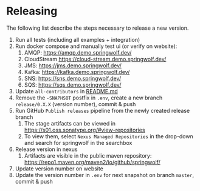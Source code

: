 # Releasing

The following list describe the steps necessary to release a new version.

1. Run all tests (including all examples + integration)
2. Run docker compose and manually test ui (or verify on website):
   1. AMQP: https://amqp.demo.springwolf.dev/
   2. CloudStream https://cloud-stream.demo.springwolf.dev/
   3. JMS: https://jms.demo.springwolf.dev/
   4. Kafka: https://kafka.demo.springwolf.dev/
   5. SNS: https://sns.demo.springwolf.dev/
   6. SQS: https://sqs.demo.springwolf.dev/
3. Update `all-contributors` in [README.md](README.md)
4. Remove the `-SNAPHSOT` postfix in `.env`, create a new branch `release/0.X.X` (version number), commit & push
5. Run GitHub `Publish releases` pipeline from the newly created release branch
   1. The stage artifacts can be viewed in https://s01.oss.sonatype.org/#view-repositories
   2. To view them, select `Nexus Managed Repositories` in the drop-down and search for springwolf in the searchbox 
6. Release version in nexus
   1. Artifacts are visible in the public maven repository: https://repo1.maven.org/maven2/io/github/springwolf/
7. Update version number on website
8. Update the version number in `.env` for next snapshot on branch `master`, commit & push
